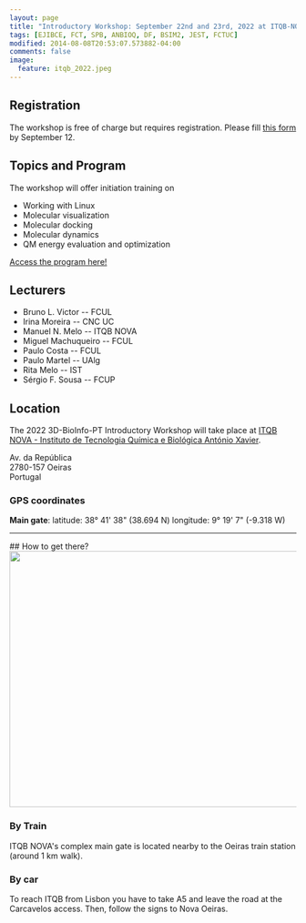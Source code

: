 ```yaml
---
layout: page
title: "Introductory Workshop: September 22nd and 23rd, 2022 at ITQB-NOVA"
tags: [EJIBCE, FCT, SPB, ANBIOQ, DF, BSIM2, JEST, FCTUC]
modified: 2014-08-08T20:53:07.573882-04:00
comments: false
image:
  feature: itqb_2022.jpeg
---
```


## Registration

The workshop is free of charge but requires registration. Please fill [this form](https://docs.google.com/forms/d/e/1FAIpQLSeNnCrdssmhnatfJjnmoiWlbzXVZ8BursmvUvUOEMkTPN_c0A/viewform) by September 12.

## Topics and Program

The workshop will offer initiation training on
- Working with Linux
- Molecular visualization
- Molecular docking
- Molecular dynamics
- QM energy evaluation and optimization

[Access the program here!](/images/Program_workshop_2022.pdf)

## Lecturers

- Bruno L. Victor -- FCUL
- Irina Moreira -- CNC UC
- Manuel N. Melo -- ITQB NOVA
- Miguel Machuqueiro -- FCUL
- Paulo Costa -- FCUL
- Paulo Martel -- UAlg
- Rita Melo -- IST
- Sérgio F. Sousa -- FCUP

## Location

The 2022 3D-BioInfo-PT Introductory Workshop will take place at [ITQB NOVA - Instituto de Tecnologia Química e Biológica António Xavier](https://www.itqb.unl.pt/).

Av. da República  
2780-157 Oeiras  
Portugal

### GPS coordinates

<b>Main gate</b>:
latitude: 38° 41' 38" (38.694 N) 
longitude: 9° 19' 7" (-9.318 W) 

<hr>
## How to get there?

<img src="https://www.itqb.unl.pt/contacts/mapa.jpg" width="600" height="450" style="border:0;">

### By Train
ITQB NOVA's complex main gate is located nearby to the Oeiras train station (around 1 km walk). 

### By car
To reach ITQB from Lisbon you have to take A5 and leave the road at the Carcavelos access. Then, follow the signs to Nova Oeiras.
